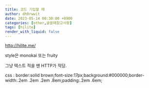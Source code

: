 ```yaml
---
title: 코드 기입할 때
author: dh0rwwit
date: 2023-05-14 00:30:00 +0900
categories: [other,글쓸때참고사항]
tags: [hilite]
render_with_liquid: false
---
```


http://hilite.me/

style은 monokai 또는 fruity

그냥 텍스트 적을 땐 HTTP가 적당.

css : border:solid brown;font-size:17px;background:#000000;border-width:.2em .2em .2em .8em;padding:.2em .6em;